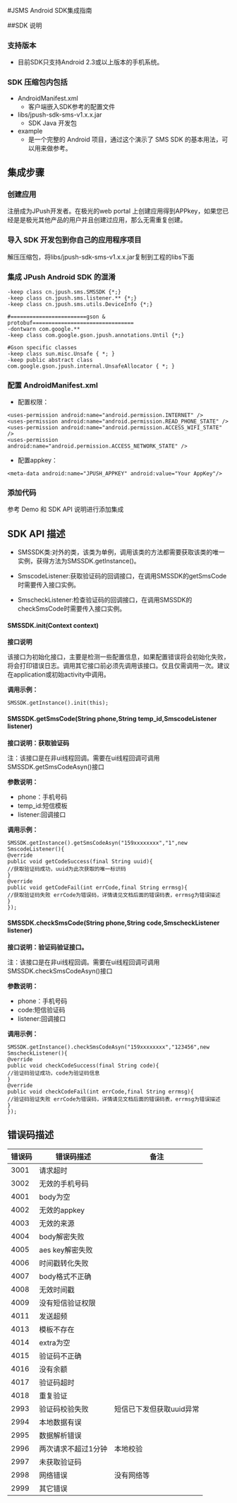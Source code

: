 #JSMS Android SDK集成指南

##SDK 说明

### 支持版本
+ 目前SDK只支持Android 2.3或以上版本的手机系统。

### SDK 压缩包内包括

+ AndroidManifest.xml
	+ 客户端嵌入SDK参考的配置文件
+ libs/jpush-sdk-sms-v1.x.x.jar
	+ SDK Java 开发包
+ example
  + 是一个完整的 Android 项目，通过这个演示了 SMS SDK 的基本用法，可以用来做参考。

## 集成步骤

### 创建应用
注册成为JPush开发者。在极光的web portal 上创建应用得到APPkey，如果您已经是是极光其他产品的用户并且创建过应用，那么无需重复创建。
  
### 导入 SDK 开发包到你自己的应用程序项目
解压压缩包，将libs/jpush-sdk-sms-v1.x.x.jar复制到工程的libs下面

### 集成 JPush Android SDK 的混淆

```
-keep class cn.jpush.sms.SMSSDK {*;}
-keep class cn.jpush.sms.listener.** {*;}
-keep class cn.jpush.sms.utils.DeviceInfo {*;}

#========================gson & protobuf================================
-dontwarn com.google.**
-keep class com.google.gson.jpush.annotations.Until {*;}

#Gson specific classes
-keep class sun.misc.Unsafe { *; }
-keep public abstract class com.google.gson.jpush.internal.UnsafeAllocator { *; }

```

### 配置 AndroidManifest.xml
+ 配置权限：

```
<uses-permission android:name="android.permission.INTERNET" />
<uses-permission android:name="android.permission.READ_PHONE_STATE" />
<uses-permission android:name="android.permission.ACCESS_WIFI_STATE" />
<uses-permission android:name="android.permission.ACCESS_NETWORK_STATE" />
```

+ 配置appkey：

`
<meta-data android:name="JPUSH_APPKEY" android:value="Your AppKey"/>
`
### 添加代码
参考 Demo 和 SDK API 说明进行添加集成


## SDK API 描述
+ SMSSDK类:对外的类，该类为单例，调用该类的方法都需要获取该类的唯一实例，获得方法为SMSSDK.getInstance()。

+ SmscodeListener:获取验证码的回调接口，在调用SMSSDK的getSmsCode时需要传入接口实例。

+ SmscheckListener:检查验证码的回调接口，在调用SMSSDK的checkSmsCode时需要传入接口实例。

#### SMSSDK.init(Context context)
**接口说明**

该接口为初始化接口，主要是检测一些配置信息，如果配置错误将会初始化失败，将会打印错误日志。调用其它接口前必须先调用该接口。仅且仅需调用一次。建议在application或初始activity中调用。

**调用示例：**

```
SMSSDK.getInstance().init(this);

```
#### SMSSDK.getSmsCode(String phone,String temp_id,SmscodeListener listener)

**接口说明：获取验证码**

注：该接口是在非ui线程回调。需要在ui线程回调可调用SMSSDK.getSmsCodeAsyn()接口

**参数说明：**

+ phone：手机号码
+ temp_id:短信模板
+ listener:回调接口

**调用示例：**

```
SMSSDK.getInstance().getSmsCodeAsyn("159xxxxxxxx","1",new SmscodeListener(){
@verride
public void getCodeSuccess(final String uuid){
//获取验证码成功，uuid为此次获取的唯一标识码
}
@verride
public void getCodeFail(int errCode,final String errmsg){
//获取验证码失败 errCode为错误码，详情请见文档后面的错误码表，errmsg为错误描述
}
});
```

#### SMSSDK.checkSmsCode(String phone,String code,SmscheckListener listener)
**接口说明：验证码验证接口。**

注：该接口是在非ui线程回调。需要在ui线程回调可调用SMSSDK.checkSmsCodeAsyn()接口

**参数说明：**

+ phone：手机号码
+ code:短信验证码
+ listener:回调接口

**调用示例：**

```
SMSSDK.getInstance().checkSmsCodeAsyn("159xxxxxxxx","123456",new SmscheckListener(){
@verride
public void checkCodeSuccess(final String code){
//验证码验证成功，code为验证码信息
}
@verride
public void checkCodeFail(int errCode,final String errmsg){
//验证码验证失败 errCode为错误码，详情请见文档后面的错误码表，errmsg为错误描述
}
});
```


## 错误码描述
| 错误码 | 错误码描述 | 备注 |
|--------|---------------------|--------------------------|
| 3001 | 请求超时 |  |
| 3002 | 无效的手机号码 |  |
| 4001 | body为空 |  |
| 4002 | 无效的appkey |  |
| 4003 | 无效的来源 |  |
| 4004 | body解密失败 |  |
| 4005 | aes key解密失败 |  |
| 4006 | 时间戳转化失败 |  |
| 4007 | body格式不正确 |  |
| 4008 | 无效时间戳 |  |
| 4009 | 没有短信验证权限 |  |
| 4011 | 发送超频 |  |
| 4013 | 模板不存在 |  |
| 4014 | extra为空 |  |
| 4015 | 验证码不正确 |  |
| 4016 | 没有余额 |  |
| 4017 | 验证码超时 |  |
| 4018 | 重复验证 |  |
| 2993 | 验证码校验失败 | 短信已下发但获取uuid异常 |
| 2994 | 本地数据有误 |  |
| 2995 | 数据解析错误 |  |
| 2996 | 两次请求不超过1分钟 | 本地校验 |
| 2997 | 未获取验证码 |  |
| 2998 | 网络错误 | 没有网络等 |
| 2999 | 其它错误 |  |
